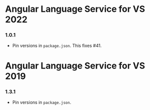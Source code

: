 # Angular Language Service for VS 2022

### 1.0.1
- Pin versions in `package.json`. This fixes #41.

# Angular Language Service for VS 2019

### 1.3.1
- Pin versions in `package.json`.